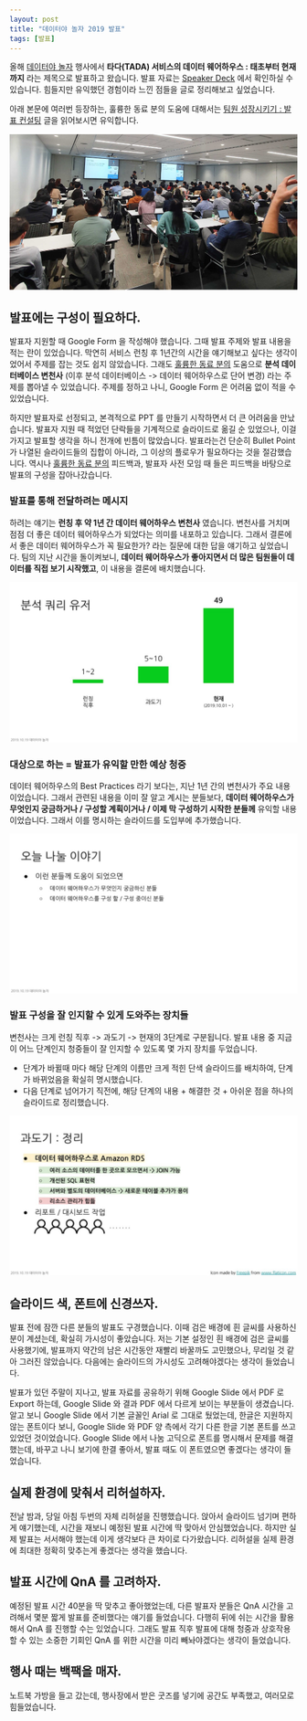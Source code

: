 ```yaml
---
layout: post
title: "데이터야 놀자 2019 발표"
tags: [발표]
---
```


올해 [데이터야 놀자](https://datayanolja.github.io) 행사에서 **타다(TADA) 서비스의 데이터 웨어하우스 : 태초부터 현재까지** 라는 제목으로 발표하고 왔습니다. 발표 자료는 [Speaker Deck](https://speakerdeck.com/vcnc/tada-tada-seobiseuyi-deiteo-weeohauseu-taecobuteo-hyeonjaeggaji) 에서 확인하실 수 있습니다. 힘들지만 유익했던 경험이라 느낀 점들을 글로 정리해보고 싶었습니다. 

아래 본문에 여러번 등장하는, 훌륭한 동료 분의 도움에 대해서는 [팀원 성장시키기 : 발표 컨설팅](https://zzsza.github.io/diary/2019/10/20/helping-presentation/) 글을 읽어보시면 유익합니다.

![2019-10-24-datayanolja-2019-pic1.png](/images/2019-10-24-datayanolja-2019-pic1.png)

## 발표에는 구성이 필요하다.

발표자 지원할 때 Google Form 을 작성해야 했습니다. 그때 발표 주제와 발표 내용을 적는 란이 있었습니다. 막연히 서비스 런칭 후 1년간의 시간을 얘기해보고 싶다는 생각이었어서 주제를 잡는 것도 쉽지 않았습니다. 그래도 [훌륭한 동료 분의](https://zzsza.github.io) 도움으로 **분석 데이터베이스 변천사** (이후 분석 데이터베이스 -> 데이터 웨어하우스로 단어 변경) 라는 주제를 뽑아낼 수 있었습니다. 주제를 정하고 나니, Google Form 은 어려움 없이 적을 수 있었습니다.

하지만 발표자로 선정되고, 본격적으로 PPT 를 만들기 시작하면서 더 큰 어려움을 만났습니다. 발표자 지원 때 적었던 단락들을 기계적으로 슬라이드로 옮길 순 있었으나, 이걸 가지고 발표할 생각을 하니 전개에 빈틈이 많았습니다. 발표라는건 단순히 Bullet Point 가 나열된 슬라이드들의 집합이 아니라, 그 이상의 플로우가 필요하다는 것을 절감했습니다. 역시나 [훌륭한 동료 분의](https://zzsza.github.io) 피드백과, 발표자 사전 모임 때 들은 피드백을 바탕으로 발표의 구성을 잡아나갔습니다.

### 발표를 통해 전달하려는 메시지

하려는 얘기는 **런칭 후 약 1년 간 데이터 웨어하우스 변천사** 였습니다. 변천사를 거치며 점점 더 좋은 데이터 웨어하우스가 되었다는 의미를 내포하고 있습니다. 그래서 결론에서 좋은 데이터 웨어하우스가 꼭 필요한가? 라는 질문에 대한 답을 얘기하고 싶었습니다. 팀의 지난 시간을 돌이켜보니, **데이터 웨어하우스가 좋아지면서 더 많은 팀원들이 데이터를 직접 보기 시작했고**, 이 내용을 결론에 배치했습니다.

![2019-10-24-datayanolja-2019-pic2.png](/images/2019-10-24-datayanolja-2019-pic2.png)

### 대상으로 하는 = 발표가 유익할 만한 예상 청중

데이터 웨어하우스의 Best Practices 라기 보다는, 지난 1년 간의 변천사가 주요 내용이었습니다. 그래서 관련된 내용을 이미 잘 알고 계시는 분들보다, **데이터 웨어하우스가 무엇인지 궁금하거나 / 구성할 계획이거나 / 이제 막 구성하기 시작한 분들께** 유익할 내용이었습니다. 그래서 이를 명시하는 슬라이드를 도입부에 추가했습니다.

![2019-10-24-datayanolja-2019-pic3.png](/images/2019-10-24-datayanolja-2019-pic3.png)

### 발표 구성을 잘 인지할 수 있게 도와주는 장치들

변천사는 크게 런칭 직후 -> 과도기 -> 현재의 3단계로 구분됩니다. 발표 내용 중 지금이 어느 단계인지 청중들이 잘 인지할 수 있도록 몇 가지 장치를 두었습니다.

- 단계가 바뀔때 마다 해당 단계의 이름만 크게 적힌 단색 슬라이드를 배치하여, 단계가 바뀌었음을 확실히 명시했습니다.
- 다음 단계로 넘어가기 직전에, 해당 단계의 내용 + 해결한 것 + 아쉬운 점을 하나의 슬라이드로 정리했습니다.

![2019-10-24-datayanolja-2019-pic4.png](/images/2019-10-24-datayanolja-2019-pic4.png)

## 슬라이드 색, 폰트에 신경쓰자.

발표 전에 잠깐 다른 분들의 발표도 구경했습니다. 이때 검은 배경에 흰 글씨를 사용하신 분이 계셨는데, 확실히 가시성이 좋았습니다. 저는 기본 설정인 흰 배경에 검은 글씨를 사용했기에, 발표까지 약간의 남은 시간동안 재빨리 바꿀까도 고민했으나, 무리일 것 같아 그러진 않았습니다. 다음에는 슬라이드의 가시성도 고려해야겠다는 생각이 들었습니다.

발표가 있던 주말이 지나고, 발표 자료를 공유하기 위해 Google Slide 에서 PDF 로 Export 하는데, Google Slide 와 결과 PDF 에서 다르게 보이는 부분들이 생겼습니다. 알고 보니 Google Slide 에서 기본 글꼴인 Arial 로 그대로 뒀었는데, 한글은 지원하지 않는 폰트이다 보니, Google Slide 와 PDF 양 측에서 각기 다른 한글 기본 폰트를 쓰고 있었던 것이었습니다. Google Slide 에서 나눔 고딕으로 폰트를 명시해서 문제를 해결했는데, 바꾸고 나니 보기에 한결 좋아서, 발표 때도 이 폰트였으면 좋겠다는 생각이 들었습니다.

## 실제 환경에 맞춰서 리허설하자.

전날 밤과, 당일 아침 두번의 자체 리허설을 진행했습니다. 앉아서 슬라이드 넘기며 편하게 얘기했는데, 시간을 재보니 예정된 발표 시간에 딱 맞아서 안심했었습니다. 하지만 실제 발표는 서서해야 했는데 이게 생각보다 큰 차이로 다가왔습니다. 리허설을 실제 환경에 최대한 정확히 맞추는게 좋겠다는 생각을 했습니다.

## 발표 시간에 QnA 를 고려하자.

예정된 발표 시간 40분을 딱 맞추고 좋아했었는데, 다른 발표자 분들은 QnA 시간을 고려해서 몇분 짧게 발표를 준비했다는 얘기를 들었습니다. 다행히 뒤에 쉬는 시간을 활용해서 QnA 를 진행할 수는 있었습니다. 그래도 발표 직후 발표에 대해 청중과 상호작용할 수 있는 소중한 기회인 QnA 를 위한 시간을 미리 빼놔야겠다는 생각이 들었습니다.

## 행사 때는 백팩을 매자.

노트북 가방을 들고 갔는데, 행사장에서 받은 굿즈를 넣기에 공간도 부족했고, 여러모로 힘들었습니다.
